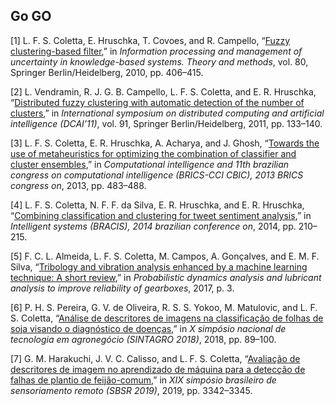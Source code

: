 ## Go GO

<span class="csl-left-margin">\[1\]
</span><span class="csl-right-inline">L. F. S. Coletta, E. Hruschka, T.
Covoes, and R. Campello, “[Fuzzy clustering-based
filter](https://doi.org/10.1007/978-3-642-14055-6_42),” in *Information
processing and management of uncertainty in knowledge-based systems.
Theory and methods*, vol. 80, Springer Berlin/Heidelberg, 2010, pp.
406–415.</span>

<span class="csl-left-margin">\[2\]
</span><span class="csl-right-inline">L. Vendramin, R. J. G. B.
Campello, L. F. S. Coletta, and E. R. Hruschka, “[Distributed fuzzy
clustering with automatic detection of the number of
clusters](https://doi.org/10.1007/978-3-642-19934-9_17),” in
*International symposium on distributed computing and artificial
intelligence (DCAI’11)*, vol. 91, Springer Berlin/Heidelberg, 2011, pp.
133–140.</span>

<span class="csl-left-margin">\[3\]
</span><span class="csl-right-inline">L. F. S. Coletta, E. R. Hruschka,
A. Acharya, and J. Ghosh, “[Towards the use of metaheuristics for
optimizing the combination of classifier and cluster
ensembles](https://doi.org/10.1109/BRICS-CCI-CBIC.2013.86),” in
*Computational intelligence and 11th brazilian congress on computational
intelligence (BRICS-CCI CBIC), 2013 BRICS congress on*, 2013, pp.
483–488.</span>

<span class="csl-left-margin">\[4\]
</span><span class="csl-right-inline">L. F. S. Coletta, N. F. F. da
Silva, E. R. Hruschka, and E. R. Hruschka, “[Combining classification
and clustering for tweet sentiment
analysis](https://doi.org/10.1109/BRACIS.2014.46),” in *Intelligent
systems (BRACIS), 2014 brazilian conference on*, 2014, pp.
210–215.</span>

<span class="csl-left-margin">\[5\]
</span><span class="csl-right-inline">F. C. L. Almeida, L. F. S.
Coletta, M. Campos, A. Gonçalves, and E. M. F. Silva, “[Tribology and
vibration analysis enhanced by a machine learning technique: A short
review](https://www.researchgate.net/publication/319463525_Tribology_and_Vibration_Analysis_Enhanced_by_a_Machine_Learning_Technique_A_Short_Review),”
in *Probabilistic dynamics analysis and lubricant analysis to improve
reliability of gearboxes*, 2017, p. 3.</span>

<span class="csl-left-margin">\[6\]
</span><span class="csl-right-inline">P. H. S. Pereira, G. V. de
Oliveira, R. S. S. Yokoo, M. Matulovic, and L. F. S. Coletta, “[Análise
de descritores de imagens na classificação de folhas de soja visando o
diagnóstico de
doenças](https://www.researchgate.net/publication/336434832_Analise_de_Descritores_de_Imagens_na_Classificacao_de_Folhas_de_Soja_Visando_o_Diagnostico_de_Doencas),”
in *X simpósio nacional de tecnologia em agronegócio (SINTAGRO 2018)*,
2018, pp. 89–100.</span>

<span class="csl-left-margin">\[7\]
</span><span class="csl-right-inline">G. M. Harakuchi, J. V. C. Calisso,
and L. F. S. Coletta, “[Avaliação de descritores de imagem no
aprendizado de máquina para a detecção de falhas de plantio de
feijão-comum](https://www.researchgate.net/publication/336437352_Avaliacao_de_Descritores_de_Imagem_no_Aprendizado_de_Maquina_para_a_Deteccao_de_Falhas_de_Plantio_de_Feijao-Comum),”
in *XIX simpósio brasileiro de sensoriamento remoto (SBSR 2019)*, 2019,
pp. 3342–3345.</span>
